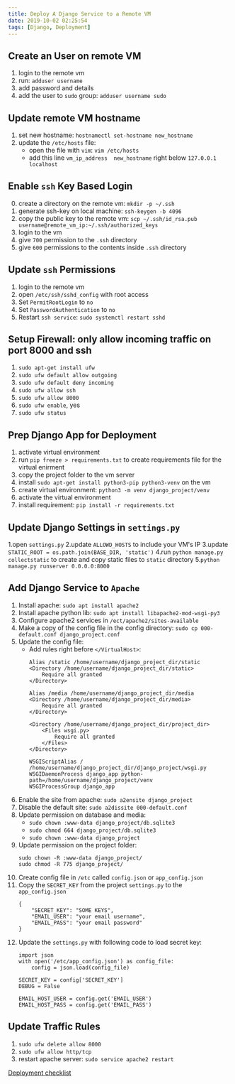 ```yaml
---
title: Deploy A Django Service to a Remote VM
date: 2019-10-02 02:25:54
tags: [Django, Deployment]
---
```


## Create an User on remote VM
1. login to the remote vm
2. run: `adduser username`
3. add password and details
4. add the user to `sudo` group: `adduser username sudo`


## Update remote VM hostname
1. set new hostname: `hostnamectl set-hostname new_hostname`
2. update the `/etc/hosts` file:
    * open the file with `vim`: `vim /etc/hosts`
    * add this line `vm_ip_address  new_hostname` right below `127.0.0.1      localhost`

## Enable `ssh` Key Based Login
0. create a directory on the remote vm: `mkdir -p ~/.ssh`
1. generate ssh-key on local machine: `ssh-keygen -b 4096`
2. copy the public key to the remote vm: `scp ~/.ssh/id_rsa.pub username@remote_vm_ip:~/.ssh/authorized_keys`
3. login to the vm
4. give `700` permission to the `.ssh` directory
5. give `600` permissions to the contents inside `.ssh` directory

## Update `ssh` Permissions
1. login to the remote vm
2. open `/etc/ssh/sshd_config` with root access
3. Set `PermitRootLogin` to `no`
4. Set `PasswordAuthentication` to `no`
5. Restart `ssh service`: `sudo systemctl restart sshd`

## Setup Firewall: only allow incoming traffic on port 8000 and ssh
1. `sudo apt-get install ufw`
2. `sudo ufw default allow outgoing`
3. `sudo ufw default deny incoming`
4. `sudo ufw allow ssh`
5. `sudo ufw allow 8000`
6. `sudo ufw enable`, yes
7. `sudo ufw status`

## Prep Django App for Deployment
1. activate virtual environment
2. run `pip freeze > requirements.txt` to create requirements file for the virtual enirment
3. copy the project folder to the vm server
4. install `sudo apt-get install python3-pip python3-venv` on the vm
5. create virtual environment: `python3 -m venv django_project/venv`
6. activate the virtual environment
7. install requirement: `pip install -r requirements.txt`

## Update Django Settings in `settings.py`
1.open `settings.py`
2.update `ALLOWD_HOSTS` to include your VM's IP
3.update `STATIC_ROOT = os.path.join(BASE_DIR, 'static')`
4.run `python manage.py collectstatic` to create and copy static files to `static` directory
5.`python manage.py runserver 0.0.0.0:8000`

## Add Django Service to `Apache`
1. Install apache: `sudo apt install apache2`
2. Install apache python lib: `sudo apt install libapache2-mod-wsgi-py3`
3. Configure apache2 services in `/ect/apache2/sites-available`
4. Make a copy of the config file in the config directory: `sudo cp 000-default.conf django_project.conf`
5. Update the config file:
    * Add rules right before `</VirtualHost>`:
        ```
        Alias /static /home/username/django_project_dir/static
        <Directory /home/username/django_project_dir/static>
            Require all granted
        </Directory>
        
        Alias /media /home/username/django_project_dir/media
        <Directory /home/username/django_project_dir/media>
            Require all granted
        </Directory>
        
        <Directory /home/username/django_project_dir/project_dir>
            <Files wsgi.py>
                Require all granted
            </Files>
        </Directory>
        
        WSGIScriptAlias / /home/username/django_project_dir/django_project/wsgi.py
        WSGIDaemonProcess django_app python-path=/home/username/django_project/venv
        WSGIProcessGroup django_app
        ```
6. Enable the site from apache: `sudo a2ensite django_project`
7. Disable the default site: `sudo a2dissite 000-default.conf`
8. Update permission on database and media:
    * `sudo chown :www-data django_project/db.sqlite3`
    * `sudo chmod 664 django_project/db.sqlite3`
    * `sudo chown :www-data django_project`
9. Update permission on the project folder:
    ```
    sudo chown -R :www-data django_project/
    sudo chmod -R 775 django_project/
    ```
10. Create config file in `/etc` called `config.json` or `app_config.json`
11. Copy the `SECRET_KEY` from the project `settings.py` to the `app_config.json`
    ```
    {
        "SECRET_KEY": "SOME KEYS",
        "EMAIL_USER": "your email username",
        "EMAIL_PASS": "your email password"
    }
    ```
12. Update the `settings.py` with following code to load secret key:
    ```
    import json
    with open('/etc/app_config.json') as config_file:
        config = json.load(config_file)
        
    SECRET_KEY = config['SECRET_KEY']
    DEBUG = False
    
    EMAIL_HOST_USER = config.get('EMAIL_USER')
    EMAIL_HOST_PASS = config.get('EMAIL_PASS')
    ```

## Update Traffic Rules
1. `sudo ufw delete allow 8000`
2. `sudo ufw allow http/tcp`
3. restart apache server: `sudo service apache2 restart`


[Deployment checklist](https://docs.djangoproject.com/en/2.2/howto/deployment/checklist/)
